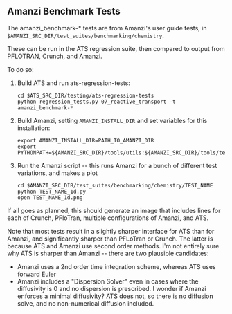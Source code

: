 Amanzi Benchmark Tests
----------------------

The amanzi_benchmark-\* tests are from Amanzi's user guide tests, in `$AMANZI_SRC_DIR/test_suites/benchmarking/chemistry`.

These can be run in the ATS regression suite, then compared to output from PFLOTRAN, Crunch, and Amanzi.

To do so:

1. Build ATS and run ats-regression-tests:
   ```
   cd $ATS_SRC_DIR/testing/ats-regression-tests
   python regression_tests.py 07_reactive_transport -t amanzi_benchmark-*
   ```

2. Build Amanzi, setting `AMANZI_INSTALL_DIR` and set variables for this installation:

   ```
   export AMANZI_INSTALL_DIR=PATH_TO_AMANZI_DIR
   export PYTHONPATH=${AMANZI_SRC_DIR}/tools/utils:${AMANZI_SRC_DIR}/tools/testing:${PYTHONPATH}
   ```

3. Run the Amanzi script -- this runs Amanzi for a bunch of different test variations, and makes a plot

   ```
   cd $AMANZI_SRC_DIR/test_suites/benchmarking/chemistry/TEST_NAME
   python TEST_NAME_1d.py
   open TEST_NAME_1d.png
   ```


If all goes as planned, this should generate an image that includes
lines for each of Crunch, PFloTran, multiple configurations of Amanzi,
and ATS.


Note that most tests result in a slightly sharper interface for ATS
than for Amanzi, and significantly sharper than PFLoTran or Crunch.
The latter is because ATS and Amanzi use second order methods.  I'm
not entirely sure why ATS is sharper than Amanzi -- there are two
plausible candidates:

- Amanzi uses a 2nd order time integration scheme, whereas ATS uses
  forward Euler
- Amanzi includes a "Dispersion Solver" even in cases where the
  diffusivity is 0 and no dispersion is prescribed.  I wonder if
  Amanzi enforces a minimal diffusivity?  ATS does not, so there is no
  diffusion solve, and no non-numerical diffusion included.
